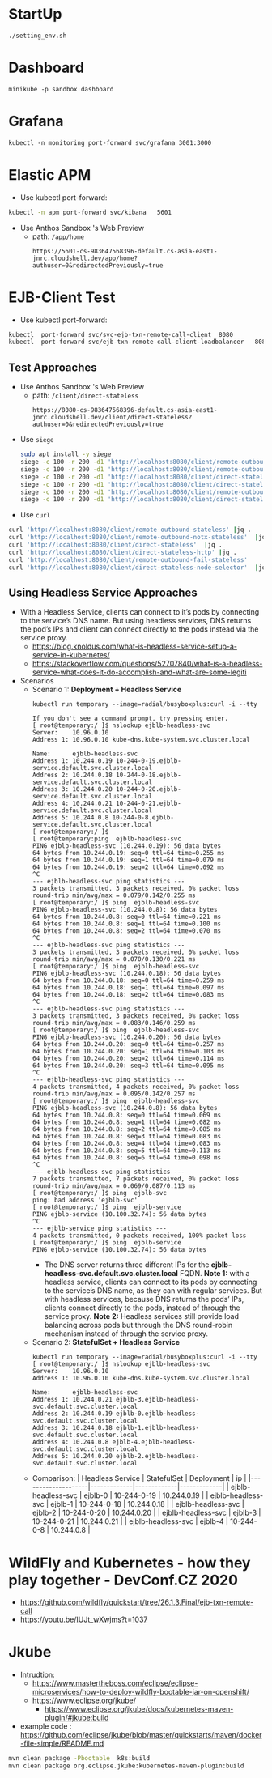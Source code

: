 # StartUp
```
./setting_env.sh
```

# Dashboard
```
minikube -p sandbox dashboard
```
# Grafana
```
kubectl -n monitoring port-forward svc/grafana 3001:3000
```
# Elastic APM
* Use kubectl port-forward: 
```bash
kubectl -n apm port-forward svc/kibana   5601
```
* Use Anthos Sandbox 's Web Preview
  * path: ``/app/home``
    ```
    https://5601-cs-983647568396-default.cs-asia-east1-jnrc.cloudshell.dev/app/home?authuser=0&redirectedPreviously=true
    ```
# EJB-Client  Test
* Use kubectl port-forward: 
```bash
kubectl  port-forward svc/svc-ejb-txn-remote-call-client  8080
kubectl  port-forward svc/ejb-txn-remote-call-client-loadbalancer   8080
```
## Test Approaches
* Use Anthos Sandbox 's Web Preview
  * path: ``/client/direct-stateless``
    ```
    https://8080-cs-983647568396-default.cs-asia-east1-jnrc.cloudshell.dev/client/direct-stateless?authuser=0&redirectedPreviously=true
    ```
* Use ``siege``
  ```bash 
  sudo apt install -y siege
  siege -c 100 -r 200 -d1 'http://localhost:8080/client/remote-outbound-stateless'
  siege -c 100 -r 200 -d1 'http://localhost:8080/client/remote-outbound-notx-stateless'
  siege -c 100 -r 200 -d1 'http://localhost:8080/client/direct-stateless'
  siege -c 100 -r 200 -d1 'http://localhost:8080/client/direct-stateless-http'
  siege -c 100 -r 200 -d1 'http://localhost:8080/client/remote-outbound-fail-stateless'
  siege -c 100 -r 200 -d1 'http://localhost:8080/client/direct-stateless-node-selector'
  ```
 * Use ``curl``
  ```bash  
  curl 'http://localhost:8080/client/remote-outbound-stateless' |jq .
  curl 'http://localhost:8080/client/remote-outbound-notx-stateless'  |jq .
  curl 'http://localhost:8080/client/direct-stateless'  |jq .
  curl 'http://localhost:8080/client/direct-stateless-http' |jq .
  curl 'http://localhost:8080/client/remote-outbound-fail-stateless'
  curl 'http://localhost:8080/client/direct-stateless-node-selector'  |jq .
  ```
## Using Headless Service Approaches  
* With a Headless Service, clients can connect to it’s pods by connecting to the service’s DNS name. But using headless services, DNS returns the pod’s IPs and client can connect directly to the pods instead via the service proxy.
  * https://blog.knoldus.com/what-is-headless-service-setup-a-service-in-kubernetes/
  * https://stackoverflow.com/questions/52707840/what-is-a-headless-service-what-does-it-do-accomplish-and-what-are-some-legiti
* Scenarios
  * Scenario 1: **Deployment + Headless Service**
    ```
    kubectl run temporary --image=radial/busyboxplus:curl -i --tty

    If you don't see a command prompt, try pressing enter.
    [ root@temporary:/ ]$ nslookup ejblb-headless-svc
    Server:    10.96.0.10
    Address 1: 10.96.0.10 kube-dns.kube-system.svc.cluster.local

    Name:      ejblb-headless-svc
    Address 1: 10.244.0.19 10-244-0-19.ejblb-service.default.svc.cluster.local
    Address 2: 10.244.0.18 10-244-0-18.ejblb-service.default.svc.cluster.local
    Address 3: 10.244.0.20 10-244-0-20.ejblb-service.default.svc.cluster.local
    Address 4: 10.244.0.21 10-244-0-21.ejblb-service.default.svc.cluster.local
    Address 5: 10.244.0.8 10-244-0-8.ejblb-service.default.svc.cluster.local
    [ root@temporary:/ ]$ 
    [ root@temporary:ping  ejblb-headless-svc
    PING ejblb-headless-svc (10.244.0.19): 56 data bytes
    64 bytes from 10.244.0.19: seq=0 ttl=64 time=0.255 ms
    64 bytes from 10.244.0.19: seq=1 ttl=64 time=0.079 ms
    64 bytes from 10.244.0.19: seq=2 ttl=64 time=0.092 ms
    ^C
    --- ejblb-headless-svc ping statistics ---
    3 packets transmitted, 3 packets received, 0% packet loss
    round-trip min/avg/max = 0.079/0.142/0.255 ms
    [ root@temporary:/ ]$ ping  ejblb-headless-svc
    PING ejblb-headless-svc (10.244.0.8): 56 data bytes
    64 bytes from 10.244.0.8: seq=0 ttl=64 time=0.221 ms
    64 bytes from 10.244.0.8: seq=1 ttl=64 time=0.100 ms
    64 bytes from 10.244.0.8: seq=2 ttl=64 time=0.070 ms
    ^C
    --- ejblb-headless-svc ping statistics ---
    3 packets transmitted, 3 packets received, 0% packet loss
    round-trip min/avg/max = 0.070/0.130/0.221 ms
    [ root@temporary:/ ]$ ping  ejblb-headless-svc
    PING ejblb-headless-svc (10.244.0.18): 56 data bytes
    64 bytes from 10.244.0.18: seq=0 ttl=64 time=0.259 ms
    64 bytes from 10.244.0.18: seq=1 ttl=64 time=0.097 ms
    64 bytes from 10.244.0.18: seq=2 ttl=64 time=0.083 ms
    ^C
    --- ejblb-headless-svc ping statistics ---
    3 packets transmitted, 3 packets received, 0% packet loss
    round-trip min/avg/max = 0.083/0.146/0.259 ms
    [ root@temporary:/ ]$ ping  ejblb-headless-svc
    PING ejblb-headless-svc (10.244.0.20): 56 data bytes
    64 bytes from 10.244.0.20: seq=0 ttl=64 time=0.257 ms
    64 bytes from 10.244.0.20: seq=1 ttl=64 time=0.103 ms
    64 bytes from 10.244.0.20: seq=2 ttl=64 time=0.114 ms
    64 bytes from 10.244.0.20: seq=3 ttl=64 time=0.095 ms
    ^C
    --- ejblb-headless-svc ping statistics ---
    4 packets transmitted, 4 packets received, 0% packet loss
    round-trip min/avg/max = 0.095/0.142/0.257 ms
    [ root@temporary:/ ]$ ping  ejblb-headless-svc
    PING ejblb-headless-svc (10.244.0.8): 56 data bytes
    64 bytes from 10.244.0.8: seq=0 ttl=64 time=0.069 ms
    64 bytes from 10.244.0.8: seq=1 ttl=64 time=0.082 ms
    64 bytes from 10.244.0.8: seq=2 ttl=64 time=0.085 ms
    64 bytes from 10.244.0.8: seq=3 ttl=64 time=0.083 ms
    64 bytes from 10.244.0.8: seq=4 ttl=64 time=0.083 ms
    64 bytes from 10.244.0.8: seq=5 ttl=64 time=0.113 ms
    64 bytes from 10.244.0.8: seq=6 ttl=64 time=0.098 ms
    ^C
    --- ejblb-headless-svc ping statistics ---
    7 packets transmitted, 7 packets received, 0% packet loss
    round-trip min/avg/max = 0.069/0.087/0.113 ms
    [ root@temporary:/ ]$ ping  ejblb-svc
    ping: bad address 'ejblb-svc'
    [ root@temporary:/ ]$ ping  ejblb-service
    PING ejblb-service (10.100.32.74): 56 data bytes
    ^C
    --- ejblb-service ping statistics ---
    4 packets transmitted, 0 packets received, 100% packet loss
    [ root@temporary:/ ]$ ping  ejblb-service
    PING ejblb-service (10.100.32.74): 56 data bytes
    ```
    * The DNS server returns three different IPs for the **ejblb-headless-svc.default.svc.cluster.local** FQDN.
      **Note 1:** with a headless service, clients can connect to its pods by connecting to the service’s DNS name, as they can with regular services. But with headless services, because DNS returns the pods’ IPs, clients connect directly to the pods, instead of through the service proxy.
      **Note 2:** Headless services still provide load balancing across pods but through the DNS round-robin mechanism instead of through the service proxy.
  * Scenario 2: **StatefulSet + Headless Service**
    ```
    kubectl run temporary --image=radial/busyboxplus:curl -i --tty
    [ root@temporary:/ ]$ nslookup ejblb-headless-svc
    Server:    10.96.0.10
    Address 1: 10.96.0.10 kube-dns.kube-system.svc.cluster.local

    Name:      ejblb-headless-svc
    Address 1: 10.244.0.21 ejblb-3.ejblb-headless-svc.default.svc.cluster.local
    Address 2: 10.244.0.19 ejblb-0.ejblb-headless-svc.default.svc.cluster.local
    Address 3: 10.244.0.18 ejblb-1.ejblb-headless-svc.default.svc.cluster.local
    Address 4: 10.244.0.8 ejblb-4.ejblb-headless-svc.default.svc.cluster.local
    Address 5: 10.244.0.20 ejblb-2.ejblb-headless-svc.default.svc.cluster.local
    ```
  * Comparison:
    | Headless Service   | StatefulSet | Deployment  | ip          |
    |--------------------|-------------|-------------|-------------|
    | ejblb-headless-svc | ejblb-0     | 10-244-0-19 | 10.244.0.19 |
    | ejblb-headless-svc | ejblb-1     | 10-244-0-18 | 10.244.0.18 |
    | ejblb-headless-svc | ejblb-2     | 10-244-0-20 | 10.244.0.20 |
    | ejblb-headless-svc | ejblb-3     | 10-244-0-21 | 10.244.0.21 |
    | ejblb-headless-svc | ejblb-4     | 10-244-0-8  | 10.244.0.8  |  

# WildFly and Kubernetes - how they play together - DevConf.CZ 2020
* https://github.com/wildfly/quickstart/tree/26.1.3.Final/ejb-txn-remote-call
* https://youtu.be/IUJt_wXwjms?t=1037

# Jkube
* Intrudtion: 
  * https://www.mastertheboss.com/eclipse/eclipse-microservices/how-to-deploy-wildfly-bootable-jar-on-openshift/
  * https://www.eclipse.org/jkube/
    * https://www.eclipse.org/jkube/docs/kubernetes-maven-plugin/#jkube:build
* example code : https://github.com/eclipse/jkube/blob/master/quickstarts/maven/docker-file-simple/README.md


```bash
mvn clean package -Pbootable  k8s:build
mvn clean package org.eclipse.jkube:kubernetes-maven-plugin:build
```